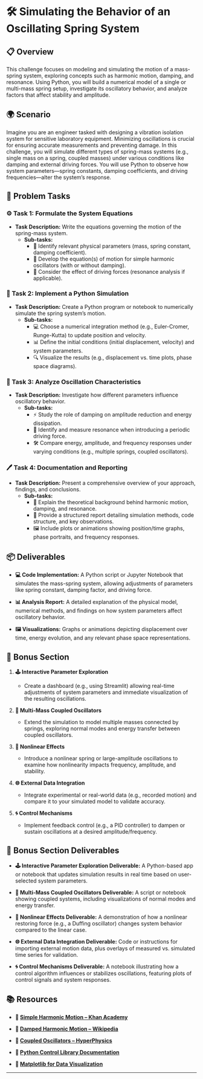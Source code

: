 # 🛠️ Simulating the Behavior of an Oscillating Spring System

## 📋 Overview
This challenge focuses on modeling and simulating the motion of a mass-spring system, exploring concepts such as harmonic motion, damping, and resonance. Using Python, you will build a numerical model of a single or multi-mass spring setup, investigate its oscillatory behavior, and analyze factors that affect stability and amplitude.

## 🌍 Scenario
Imagine you are an engineer tasked with designing a vibration isolation system for sensitive laboratory equipment. Minimizing oscillations is crucial for ensuring accurate measurements and preventing damage. In this challenge, you will simulate different types of spring-mass systems (e.g., single mass on a spring, coupled masses) under various conditions like damping and external driving forces. You will use Python to observe how system parameters—spring constants, damping coefficients, and driving frequencies—alter the system’s response.

## 📝 Problem Tasks

### ⚙️ Task 1: Formulate the System Equations
- **Task Description:** Write the equations governing the motion of the spring-mass system.
  - **Sub-tasks:**
    - 📐 Identify relevant physical parameters (mass, spring constant, damping coefficient).
    - 🧮 Develop the equation(s) of motion for simple harmonic oscillators (with or without damping).
    - 🔧 Consider the effect of driving forces (resonance analysis if applicable).

### 🔬 Task 2: Implement a Python Simulation
- **Task Description:** Create a Python program or notebook to numerically simulate the spring system’s motion.
  - **Sub-tasks:**
    - 💻 Choose a numerical integration method (e.g., Euler-Cromer, Runge-Kutta) to update position and velocity.
    - 📊 Define the initial conditions (initial displacement, velocity) and system parameters.
    - 🔍 Visualize the results (e.g., displacement vs. time plots, phase space diagrams).

### 🔧 Task 3: Analyze Oscillation Characteristics
- **Task Description:** Investigate how different parameters influence oscillatory behavior.
  - **Sub-tasks:**
    - ⚡ Study the role of damping on amplitude reduction and energy dissipation.
    - 🔄 Identify and measure resonance when introducing a periodic driving force.
    - 🛠️ Compare energy, amplitude, and frequency responses under varying conditions (e.g., multiple springs, coupled oscillators).

### 🖊️ Task 4: Documentation and Reporting
- **Task Description:** Present a comprehensive overview of your approach, findings, and conclusions.
  - **Sub-tasks:**
    - 📄 Explain the theoretical background behind harmonic motion, damping, and resonance.
    - 📝 Provide a structured report detailing simulation methods, code structure, and key observations.
    - 🖼️ Include plots or animations showing position/time graphs, phase portraits, and frequency responses.

## 📦 Deliverables
- **💻 Code Implementation:**
  A Python script or Jupyter Notebook that simulates the mass-spring system, allowing adjustments of parameters like spring constant, damping factor, and driving force.

- **📊 Analysis Report:**
  A detailed explanation of the physical model, numerical methods, and findings on how system parameters affect oscillatory behavior.

- **🖼️ Visualizations:**
  Graphs or animations depicting displacement over time, energy evolution, and any relevant phase space representations.

## 🎁 Bonus Section
1. **🕹️ Interactive Parameter Exploration**
   - Create a dashboard (e.g., using Streamlit) allowing real-time adjustments of system parameters and immediate visualization of the resulting oscillations.

2. **🧮 Multi-Mass Coupled Oscillators**
   - Extend the simulation to model multiple masses connected by springs, exploring normal modes and energy transfer between coupled oscillators.

3. **🔄 Nonlinear Effects**
   - Introduce a nonlinear spring or large-amplitude oscillations to examine how nonlinearity impacts frequency, amplitude, and stability.

4. **🌐 External Data Integration**
   - Integrate experimental or real-world data (e.g., recorded motion) and compare it to your simulated model to validate accuracy.

5. **🌀 Control Mechanisms**
   - Implement feedback control (e.g., a PID controller) to dampen or sustain oscillations at a desired amplitude/frequency.

## 🏅 Bonus Section Deliverables
- **🕹️ Interactive Parameter Exploration Deliverable:**
  A Python-based app or notebook that updates simulation results in real time based on user-selected system parameters.

- **🧮 Multi-Mass Coupled Oscillators Deliverable:**
  A script or notebook showing coupled systems, including visualizations of normal modes and energy transfer.

- **🔄 Nonlinear Effects Deliverable:**
  A demonstration of how a nonlinear restoring force (e.g., a Duffing oscillator) changes system behavior compared to the linear case.

- **🌐 External Data Integration Deliverable:**
  Code or instructions for importing external motion data, plus overlays of measured vs. simulated time series for validation.

- **🌀 Control Mechanisms Deliverable:**
  A notebook illustrating how a control algorithm influences or stabilizes oscillations, featuring plots of control signals and system responses.

## 📚 Resources

- **🔗 [Simple Harmonic Motion – Khan Academy](https://www.khanacademy.org/science/physics/simple-harmonic-motion)**

- **🔗 [Damped Harmonic Motion – Wikipedia](https://en.wikipedia.org/wiki/Harmonic_oscillator#Damped_harmonic_oscillator)**

- **🔗 [Coupled Oscillators – HyperPhysics](http://hyperphysics.phy-astr.gsu.edu/hbase/oscda.html)**

- **🔗 [Python Control Library Documentation](https://python-control.readthedocs.io/en/latest/)**

- **🔗 [Matplotlib for Data Visualization](https://matplotlib.org/)**

---
